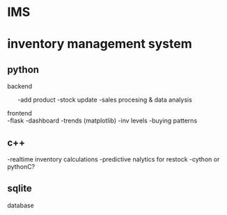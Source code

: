 # IMS
<h1>inventory management system</h1>

<h2>python</h2>
  backend</br>
  <ul>
    -add product
    -stock update
    -sales procesing & data analysis
 </ul>
  frontend</br>
    -flask
    -dashboard
      -trends (matplotlib)
      -inv levels
      -buying patterns
<h2>c++</h2>
  -realtime inventory calculations
  -predictive nalytics for restock
  -cython or pythonC?
<h2>sqlite</h2>
  database
